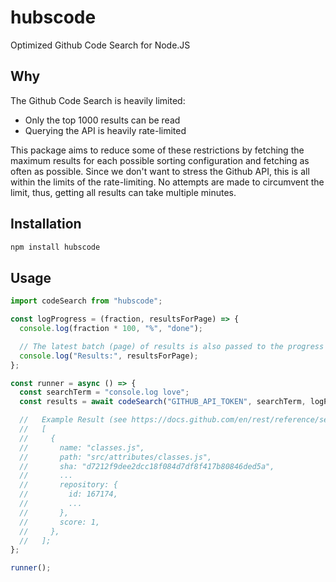 # hubscode

Optimized Github Code Search for Node.JS

## Why

The Github Code Search is heavily limited:

- Only the top 1000 results can be read
- Querying the API is heavily rate-limited

This package aims to reduce some of these restrictions by fetching the maximum results for each possible sorting configuration and fetching as often as possible. Since we don't want to stress the Github API, this is all within the limits of the rate-limiting. No attempts are made to circumvent the limit, thus, getting all results can take multiple minutes.

## Installation

```javascript
npm install hubscode
```

## Usage

```javascript
import codeSearch from "hubscode";

const logProgress = (fraction, resultsForPage) => {
  console.log(fraction * 100, "%", "done");

  // The latest batch (page) of results is also passed to the progress callback
  console.log("Results:", resultsForPage);
};

const runner = async () => {
  const searchTerm = "console.log love";
  const results = await codeSearch("GITHUB_API_TOKEN", searchTerm, logProgress);

  //   Example Result (see https://docs.github.com/en/rest/reference/search#search-code--code-samples):
  //   [
  //     {
  //       name: "classes.js",
  //       path: "src/attributes/classes.js",
  //       sha: "d7212f9dee2dcc18f084d7df8f417b80846ded5a",
  //       ...
  //       repository: {
  //         id: 167174,
  //         ...
  //       },
  //       score: 1,
  //     },
  //   ];
};

runner();
```

